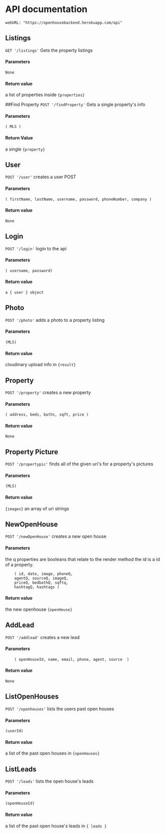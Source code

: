 # API documentation
`webURL: "https://openhousebackend.herokuapp.com/api"`

## Listings
`GET '/listings'`
  Gets the property listings
#### Parameters
`None`
#### Return value
a list of properties inside `{properties}`

##Find Property
`POST '/findProperty'`
  Gets a single property's info
#### Parameters
`( MLS )`
#### Return Value
a single `{property}`


## User
`POST '/user'`
creates a user POST
#### Parameters
`( firstName, lastName, username, password, phoneNumber, company )`
#### Return value
`None`

## Login
`POST '/login'`
login to the api
#### Parameters
`( username, password)`
#### Return value
`a { user } object`

## Photo
`POST '/photo'`
adds a photo to a property listing
#### Parameters
`(MLS)`
#### Return value
cloudinary upload info in `{result}`

## Property
`POST '/property'`
creates a new property
#### Parameters
`( address, beds, baths, sqft, price )`
#### Return value
  `None`

## Property Picture
`POST '/propertypic'`
finds all of the given uri's for a property's pictures
#### Parameters
`(MLS)`
#### Return value
`{images}` an array of  uri strings

## NewOpenHouse
`POST '/newOpenHouse'`
creates a new open house
#### Parameters
the q properties are booleans that relate to the render method
the id is a id of a property.
``` 
    ( id, date, image, phoneQ,
    agentQ, sourceQ, imageQ,
    priceQ, bedbathQ, sqftq,
    hashtagQ, hashtags ) 
```
#### Return value
the new openhouse `{openHouse}`

## AddLead
`POST '/addlead'`
creates a new lead
#### Parameters
``` 
    ( openHouseId, name, email, phone, agent, source  ) 
```
#### Return value
`None`

## ListOpenHouses
`POST '/openhouses'`
lists the users past open houses
#### Parameters
`(userId)`
#### Return value
a list of the past open houses in `{openHouses}`

## ListLeads
`POST '/leads'`
lists the open house's leads
#### Parameters
`(openHouseId)`
#### Return value
a list of the past open house's leads in `{ leads }`

